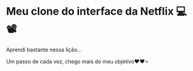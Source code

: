 #  Meu clone do interface da Netflix :computer::film_projector:

Aprendi bastante nessa lição...

Um passo de cada vez, chego mais do meu objetivo:heart::heart::star: